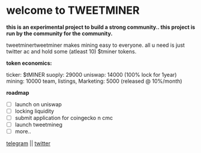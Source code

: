 # welcome to TWEETMINER

**this is an experimental project to build a strong community..
this project is run by the community for the community.**


tweetminertweetminer makes mining easy to everyone.
all u need is just twitter ac and hold some (atleast 10) $tminer tokens.


**token economics:**

ticker: $tMINER
suoply: 29000
uniswap: 14000 (100% lock for 1year)
mining: 10000
team, listings, Marketing: 5000 (released @ 10%/month)


**roadmap**
- [ ] launch on uniswap
- [ ] locking liquidity
- [ ] submit application for coingecko n cmc
- [ ] launch tweetmineg
- [ ] more..

[telegram](https://t.me/t_miner/) || 
[twitter](https://twitter.com/tminertoken/)

















